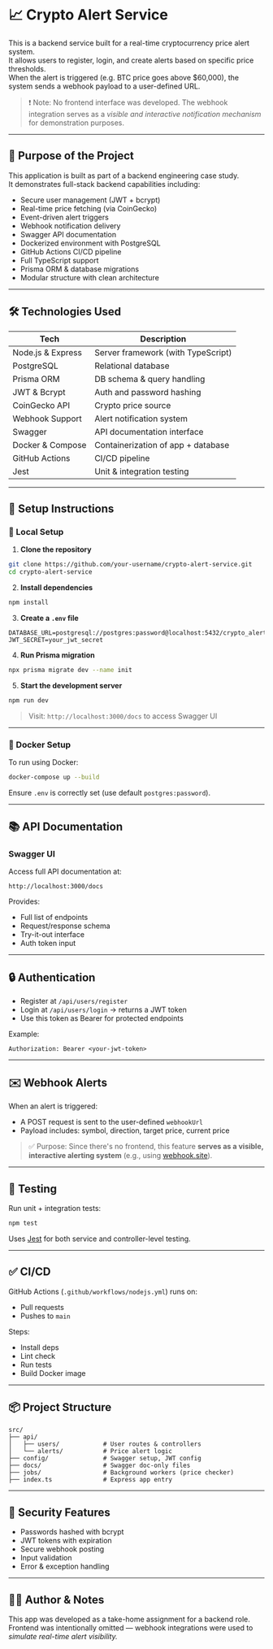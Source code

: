 # 📈 Crypto Alert Service

This is a backend service built for a real-time cryptocurrency price alert system.  
It allows users to register, login, and create alerts based on specific price thresholds.  
When the alert is triggered (e.g. BTC price goes above $60,000), the system sends a webhook payload to a user-defined URL.

> ❗ Note: No frontend interface was developed. The webhook integration serves as a _visible and interactive notification mechanism_ for demonstration purposes.

---

## 🧩 Purpose of the Project

This application is built as part of a backend engineering case study.  
It demonstrates full-stack backend capabilities including:

- Secure user management (JWT + bcrypt)
- Real-time price fetching (via CoinGecko)
- Event-driven alert triggers
- Webhook notification delivery
- Swagger API documentation
- Dockerized environment with PostgreSQL
- GitHub Actions CI/CD pipeline
- Full TypeScript support
- Prisma ORM & database migrations
- Modular structure with clean architecture

---

## 🛠️ Technologies Used

| Tech              | Description                        |
| ----------------- | ---------------------------------- |
| Node.js & Express | Server framework (with TypeScript) |
| PostgreSQL        | Relational database                |
| Prisma ORM        | DB schema & query handling         |
| JWT & Bcrypt      | Auth and password hashing          |
| CoinGecko API     | Crypto price source                |
| Webhook Support   | Alert notification system          |
| Swagger           | API documentation interface        |
| Docker & Compose  | Containerization of app + database |
| GitHub Actions    | CI/CD pipeline                     |
| Jest              | Unit & integration testing         |

---

## 🚀 Setup Instructions

### 🔧 Local Setup

1. **Clone the repository**

```bash
git clone https://github.com/your-username/crypto-alert-service.git
cd crypto-alert-service
```

2. **Install dependencies**

```bash
npm install
```

3. **Create a `.env` file**

```env
DATABASE_URL=postgresql://postgres:password@localhost:5432/crypto_alert
JWT_SECRET=your_jwt_secret
```

4. **Run Prisma migration**

```bash
npx prisma migrate dev --name init
```

5. **Start the development server**

```bash
npm run dev
```

> Visit: `http://localhost:3000/docs` to access Swagger UI

---

### 🐳 Docker Setup

To run using Docker:

```bash
docker-compose up --build
```

Ensure `.env` is correctly set (use default `postgres:password`).

---

## 📚 API Documentation

### Swagger UI

Access full API documentation at:

```
http://localhost:3000/docs
```

Provides:

- Full list of endpoints
- Request/response schema
- Try-it-out interface
- Auth token input

---

## 🔒 Authentication

- Register at `/api/users/register`
- Login at `/api/users/login` → returns a JWT token
- Use this token as Bearer for protected endpoints

Example:

```http
Authorization: Bearer <your-jwt-token>
```

---

## ✉️ Webhook Alerts

When an alert is triggered:

- A POST request is sent to the user-defined `webhookUrl`
- Payload includes: symbol, direction, target price, current price

> ✅ Purpose: Since there's no frontend, this feature **serves as a visible, interactive alerting system** (e.g., using [webhook.site](https://webhook.site)).

---

## 🧪 Testing

Run unit + integration tests:

```bash
npm test
```

Uses [Jest](https://jestjs.io/) for both service and controller-level testing.

---

## ✅ CI/CD

GitHub Actions (`.github/workflows/nodejs.yml`) runs on:

- Pull requests
- Pushes to `main`

Steps:

- Install deps
- Lint check
- Run tests
- Build Docker image

---

## 📦 Project Structure

```
src/
├── api/
│   ├── users/            # User routes & controllers
│   └── alerts/           # Price alert logic
├── config/               # Swagger setup, JWT config
├── docs/                 # Swagger doc-only files
├── jobs/                 # Background workers (price checker)
├── index.ts              # Express app entry
```

---

## 🔐 Security Features

- Passwords hashed with bcrypt
- JWT tokens with expiration
- Secure webhook posting
- Input validation
- Error & exception handling

---

## 👨‍💻 Author & Notes

This app was developed as a take-home assignment for a backend role.  
Frontend was intentionally omitted — webhook integrations were used to _simulate real-time alert visibility._
